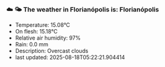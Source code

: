 ### ☁️ 🌤️  The weather in Florianópolis is: Florianópolis

- Temperature: 15.08°C
- On flesh: 15.18°C
- Relative air humidity: 97%
- Rain: 0.0 mm
- Description: Overcast clouds
- last updated: 2025-08-18T05:22:21.904414
